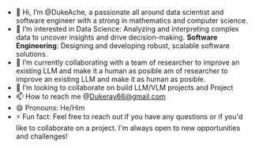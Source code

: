 - 👋 Hi, I’m @DukeAche, a passionate all around data scientist and software engineer with a strong in mathematics and computer science.
- 👀 I’m interested in Data Science: Analyzing and interpreting complex data to uncover insights and drive decision-making. **Software Engineering**: Designing and developing robust, scalable software solutions.
- 🌱 I’m currently collaborating with a team of researcher to improve an existing LLM and make it a human as posible am of researcher to improve an existing LLM and make it as human as posible.  
- 💞️ I’m looking to collaborate on build LLM/VLM projects and Project  
- 📫 How to reach me @Dukeray66@gmail.com
- 😄 Pronouns: He/Him
- ⚡ Fun fact: Feel free to reach out if you have any questions or if you'd like to collaborate on a project. I'm always open to new opportunities and challenges!


<!---
DukeAche/DukeAche is a ✨ special ✨ repository because its `README.md` (this file) appears on your GitHub profile.
You can click the Preview link to take a look at your changes.
--->
